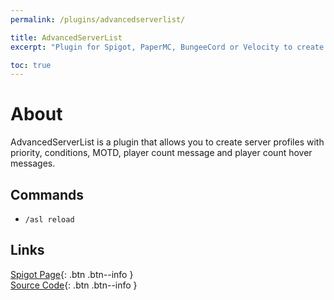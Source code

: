 ```yaml
---
permalink: /plugins/advancedserverlist/

title: AdvancedServerList
excerpt: "Plugin for Spigot, PaperMC, BungeeCord or Velocity to create custom MOTDs, Player count messages and more."

toc: true
---
```


# About
AdvancedServerList is a plugin that allows you to create server profiles with priority, conditions, MOTD, player count message and player count hover messages.

## Commands

- `/asl reload`

## Links

[<i class="fas fa-faucet"></i> Spigot Page](https://www.spigotmc.org/resources/102910/){: .btn .btn--info }  
[<i class="fab fa-github"></i> Source Code](https://github.com/Andre601/AdvancedServerList){: .btn .btn--info }
